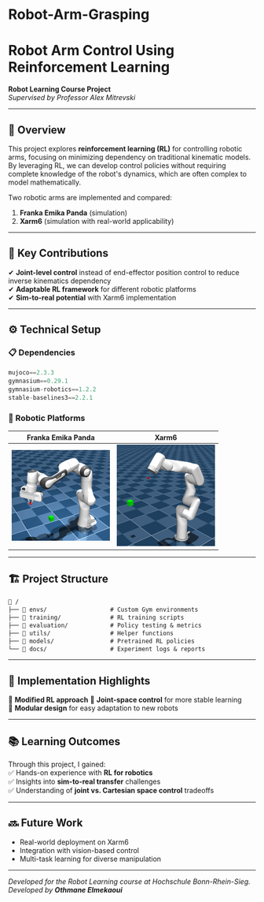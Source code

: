 # Robot-Arm-Grasping

# Robot Arm Control Using Reinforcement Learning  
**Robot Learning Course Project**  
*Supervised by Professor Alex Mitrevski*  

---

## 📌 Overview  
This project explores **reinforcement learning (RL)** for controlling robotic arms, focusing on minimizing dependency on traditional kinematic models. By leveraging RL, we can develop control policies without requiring complete knowledge of the robot's dynamics, which are often complex to model mathematically.  

Two robotic arms are implemented and compared:  
1. **Franka Emika Panda** (simulation)  
2. **Xarm6** (simulation with real-world applicability)  

---

## 🎯 Key Contributions  
✔ **Joint-level control** instead of end-effector position control to reduce inverse kinematics dependency  
✔ **Adaptable RL framework** for different robotic platforms  
✔ **Sim-to-real potential** with Xarm6 implementation  

---

## ⚙️ Technical Setup  

### 📋 Dependencies  
```python
mujoco==2.3.3  
gymnasium==0.29.1  
gymnasium-robotics==1.2.2  
stable-baselines3==2.2.1  
```

### 🤖 Robotic Platforms  
| Franka Emika Panda | Xarm6 |
|--------------------|-------|
| <img src="./Pictures/FrankaEmikaPandaArm/frankaEmikaPandaArm.png" width="200"> | <img src="./Pictures/Xarm6/Xarm6.png" width="200"> |

---

## 🏗️ Project Structure  
```
📂 /  
├── 📂 envs/                  # Custom Gym environments  
├── 📂 training/              # RL training scripts  
├── 📂 evaluation/            # Policy testing & metrics  
├── 📂 utils/                 # Helper functions  
├── 📂 models/                # Pretrained RL policies  
└── 📂 docs/                  # Experiment logs & reports  
```

---

## 🚀 Implementation Highlights  
🔹 **Modified RL approach** 
🔹 **Joint-space control** for more stable learning  
🔹 **Modular design** for easy adaptation to new robots  

---

## 📚 Learning Outcomes  
Through this project, I gained:  
✅ Hands-on experience with **RL for robotics**  
✅ Insights into **sim-to-real transfer** challenges  
✅ Understanding of **joint vs. Cartesian space control** tradeoffs  

---

## 🔜 Future Work  
- Real-world deployment on Xarm6  
- Integration with vision-based control  
- Multi-task learning for diverse manipulation  

---

*Developed for the Robot Learning course at Hochschule Bonn-Rhein-Sieg.*  
*Developed by **Othmane Elmekaoui***